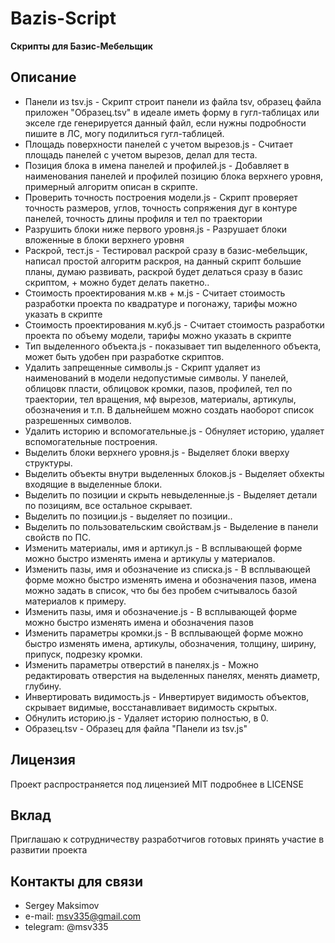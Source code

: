 # Bazis-Script

**Скрипты для Базис-Мебельщик**

## Описание

- Панели из tsv.js - Скрипт строит панели из файла tsv, образец файла приложен "Образец.tsv" в идеале иметь форму в гугл-таблицах или экселе где генерируется данный файл, если нужны подробности пишите в ЛС, могу подилиться гугл-таблицей.
- Площадь поверхности панелей с учетом вырезов.js - Считает площадь панелей с учетом вырезов, делал для теста.
- Позиция блока в имена панелей и профилей.js - Добавляет в наименования панелей и профилей позицию блока верхнего уровня, примерный алгоритм описан в скрипте.
- Проверить точность построения модели.js - Скрипт проверяет точность размеров, углов, точность сопряжения дуг в контуре панелей, точность длины профиля и тел по траектории
- Разрушить блоки ниже первого уровня.js - Разрушает блоки вложенные в блоки верхнего уровня
- Раскрой, тест.js - Тестировал раскрой сразу в базис-мебельщик, написал простой алгоритм раскроя, на данный скрипт большие планы, думаю развивать, раскрой будет делаться сразу в базис скриптом, + можно будет делать пакетно..
- Стоимость проектирования м.кв + м.js - Считает стоимость разработки проекта по квадратуре и погонажу, тарифы можно указать в скрипте
- Стоимость проектирования м.куб.js - Считает стоимость разработки проекта по объему модели, тарифы можно указать в скрипте
- Тип выделенного объекта.js - показывает тип выделенного объекта, может быть удобен при разработке скриптов.
- Удалить запрещенные символы.js - Скрипт удаляет из наименований в модели недопустимые символы. У панелей, облицовк пласти, облицовок кромки, пазов, профилей, тел по траектории, тел вращения, мф вырезов, материалы, артикулы, обозначения и т.п. В дальнейшем можно создать наоборот список разрешенных символов.
- Удалить историю и вспомогательные.js - Обнуляет историю, удаляет вспомогательные построения.
- Выделить блоки верхнего уровня.js - Выделяет блоки вверху структуры.
- Выделить объекты внутри выделенных блоков.js - Выделяет обхекты входящие в выделенные блоки.
- Выделить по позиции и скрыть невыделенные.js - Выделяет детали по позициям, все остальное скрывает.
- Выделить по позиции.js - выделяет по позиции..
- Выделить по пользовательским свойствам.js - Выделение в панели свойств по ПС.
- Изменить материалы, имя и артикул.js - В всплывающей форме можно быстро изменять имена и артикулы у материалов.
- Изменить пазы, имя и обозначение из списка.js - В всплывающей форме можно быстро изменять имена и обозначения пазов, имена можно задать в список, что бы без пробем считывалось базой материалов к примеру.
- Изменить пазы, имя и обозначение.js - В всплывающей форме можно быстро изменять имена и обозначения пазов
- Изменить параметры кромки.js - В всплывающей форме можно быстро изменять имена, артикулы, обозначения, толщину, ширину, припуск, подрезку кромки.
- Изменить параметры отверстий в панелях.js - Можно редактировать отверстия на выделенных панелях, менять диаметр, глубину.
- Инвертировать видимость.js - Инвертирует видимость объектов, скрывает видимые, восстанавливает видимость скрытых.
- Обнулить историю.js - Удаляет историю полностью, в 0.
- Образец.tsv - Образец для файла "Панели из tsv.js"

## Лицензия

Проект распространяется под лицензией MIT подробнее в LICENSE

## Вклад

Приглашаю к сотрудничеству разработчигов готовых принять участие в развитии проекта

## Контакты для связи

- Sergey Maksimov
- e-mail: msv335@gmail.com
- telegram: @msv335
